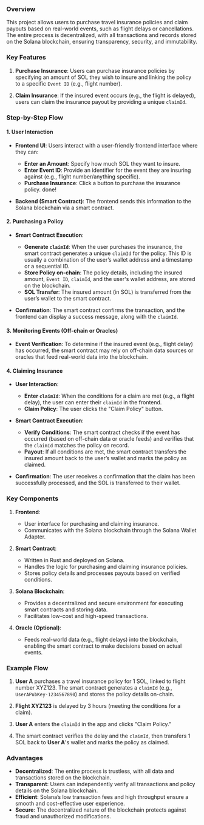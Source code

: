 ### **Overview**

This project allows users to purchase travel insurance policies and claim payouts based on real-world events, such as flight delays or cancellations. The entire process is decentralized, with all transactions and records stored on the Solana blockchain, ensuring transparency, security, and immutability.

### **Key Features**

1. **Purchase Insurance**: Users can purchase insurance policies by specifying an amount of SOL they wish to insure and linking the policy to a specific `Event ID` (e.g., flight number).
  
2. **Claim Insurance**: If the insured event occurs (e.g., the flight is delayed), users can claim the insurance payout by providing a unique `claimId`.

### **Step-by-Step Flow**

#### 1. **User Interaction**

- **Frontend UI**: Users interact with a user-friendly frontend interface where they can:
  - **Enter an Amount**: Specify how much SOL they want to insure.
  - **Enter Event ID**: Provide an identifier for the event they are insuring against (e.g., flight number/anything specific).
  - **Purchase Insurance**: Click a button to purchase the insurance policy. done!

- **Backend (Smart Contract)**: The frontend sends this information to the Solana blockchain via a smart contract.

#### 2. **Purchasing a Policy**

- **Smart Contract Execution**:
  - **Generate `claimId`**: When the user purchases the insurance, the smart contract generates a unique `claimId` for the policy. This ID is usually a combination of the user’s wallet address and a timestamp or a sequential ID.
  - **Store Policy on-chain**: The policy details, including the insured amount, `Event ID`, `claimId`, and the user's wallet address, are stored on the blockchain.
  - **SOL Transfer**: The insured amount (in SOL) is transferred from the user’s wallet to the smart contract.

- **Confirmation**: The smart contract confirms the transaction, and the frontend can display a success message, along with the `claimId`.

#### 3. **Monitoring Events (Off-chain or Oracles)**

- **Event Verification**: To determine if the insured event (e.g., flight delay) has occurred, the smart contract may rely on off-chain data sources or oracles that feed real-world data into the blockchain.

#### 4. **Claiming Insurance**

- **User Interaction**:
  - **Enter `claimId`**: When the conditions for a claim are met (e.g., a flight delay), the user can enter their `claimId` in the frontend.
  - **Claim Policy**: The user clicks the "Claim Policy" button.

- **Smart Contract Execution**:
  - **Verify Conditions**: The smart contract checks if the event has occurred (based on off-chain data or oracle feeds) and verifies that the `claimId` matches the policy on record.
  - **Payout**: If all conditions are met, the smart contract transfers the insured amount back to the user’s wallet and marks the policy as claimed.

- **Confirmation**: The user receives a confirmation that the claim has been successfully processed, and the SOL is transferred to their wallet.

### **Key Components**

1. **Frontend**: 
   - User interface for purchasing and claiming insurance.
   - Communicates with the Solana blockchain through the Solana Wallet Adapter.

2. **Smart Contract**:
   - Written in Rust and deployed on Solana.
   - Handles the logic for purchasing and claiming insurance policies.
   - Stores policy details and processes payouts based on verified conditions.

3. **Solana Blockchain**:
   - Provides a decentralized and secure environment for executing smart contracts and storing data.
   - Facilitates low-cost and high-speed transactions.

4. **Oracle (Optional)**:
   - Feeds real-world data (e.g., flight delays) into the blockchain, enabling the smart contract to make decisions based on actual events.

### **Example Flow**

1. **User A** purchases a travel insurance policy for 1 SOL, linked to flight number XYZ123. The smart contract generates a `claimId` (e.g., `UserAPubKey-1234567890`) and stores the policy details on-chain.
   
2. **Flight XYZ123** is delayed by 3 hours (meeting the conditions for a claim).

3. **User A** enters the `claimId` in the app and clicks "Claim Policy."

4. The smart contract verifies the delay and the `claimId`, then transfers 1 SOL back to **User A**'s wallet and marks the policy as claimed.

### **Advantages**

- **Decentralized**: The entire process is trustless, with all data and transactions stored on the blockchain.
- **Transparent**: Users can independently verify all transactions and policy details on the Solana blockchain.
- **Efficient**: Solana’s low transaction fees and high throughput ensure a smooth and cost-effective user experience.
- **Secure**: The decentralized nature of the blockchain protects against fraud and unauthorized modifications.